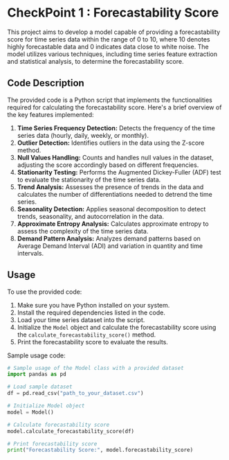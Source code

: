 # CheckPoint 1 : Forecastability Score

This project aims to develop a model capable of providing a forecastability score for time series data within the range of 0 to 10, where 10 denotes highly forecastable data and 0 indicates data close to white noise. The model utilizes various techniques, including time series feature extraction and statistical analysis, to determine the forecastability score.

## Code Description

The provided code is a Python script that implements the functionalities required for calculating the forecastability score. Here's a brief overview of the key features implemented:

1. **Time Series Frequency Detection:** Detects the frequency of the time series data (hourly, daily, weekly, or monthly).
2. **Outlier Detection:** Identifies outliers in the data using the Z-score method.
3. **Null Values Handling:** Counts and handles null values in the dataset, adjusting the score accordingly based on different frequencies.
4. **Stationarity Testing:** Performs the Augmented Dickey-Fuller (ADF) test to evaluate the stationarity of the time series data.
5. **Trend Analysis:** Assesses the presence of trends in the data and calculates the number of differentiations needed to detrend the time series.
6. **Seasonality Detection:** Applies seasonal decomposition to detect trends, seasonality, and autocorrelation in the data.
7. **Approximate Entropy Analysis:** Calculates approximate entropy to assess the complexity of the time series data.
8. **Demand Pattern Analysis:** Analyzes demand patterns based on Average Demand Interval (ADI) and variation in quantity and time intervals.

## Usage

To use the provided code:

1. Make sure you have Python installed on your system.
2. Install the required dependencies listed in the code.
3. Load your time series dataset into the script.
4. Initialize the `Model` object and calculate the forecastability score using the `calculate_forecastability_score()` method.
5. Print the forecastability score to evaluate the results.

Sample usage code:

```python
# Sample usage of the Model class with a provided dataset
import pandas as pd

# Load sample dataset
df = pd.read_csv("path_to_your_dataset.csv")

# Initialize Model object
model = Model()

# Calculate forecastability score
model.calculate_forecastability_score(df)

# Print forecastability score
print("Forecastability Score:", model.forecastability_score)
